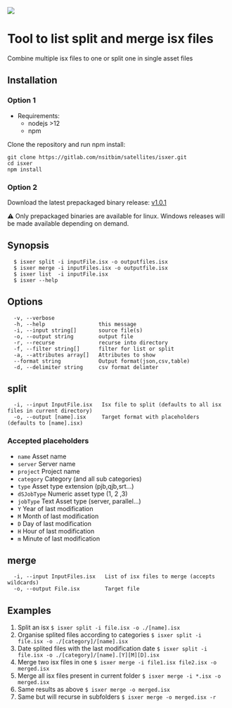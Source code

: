 ![](https://img.shields.io/badge/release-v1.0.1-blue)

# Tool to list split and merge isx files

  Combine multiple isx files to one or split one in single asset files

## Installation

### Option 1

-   Requirements:
    -   nodejs >12
    -   npm

Clone the repository and run npm install:

    git clone https://gitlab.com/nsitbim/satellites/isxer.git
    cd isxer
    npm install

### Option 2

Download the latest prepackaged binary release: [v1.0.1](https://gitlab.com/nsitbim/satellites/isxer/uploads/98f87594c9ffdb806ff2b2a6def2f778/isxer)

:warning: Only prepackaged binaries are available for linux. Windows releases will be made available depending on demand.

## Synopsis

      $ isxer split -i inputFile.isx -o outputfiles.isx
      $ isxer merge -i inputFiles.isx -o outputfile.isx
      $ isxer list  -i inputFile.isx
      $ isxer --help

## Options

      -v, --verbose
      -h, --help                 this message
      -i, --input string[]       source file(s)
      -o, --output string        output file
      -r, --recurse              recurse into directory
      -f, --filter string[]      filter for list or split
      -a, --attributes array[]   Attributes to show
      --format string            Output format(json,csv,table)
      -d, --delimiter string     csv format delimter

## split

      -i, --input InputFile.isx   Isx file to split (defaults to all isx files in current directory)
      -o, --output [name].isx     Target format with placeholders (defaults to [name].isx)

### Accepted placeholders

-   `name`        Asset name
-   `server`      Server name
-   `project`     Project name
-   `category`    Category (and all sub categories)
-   `type`        Asset type extension (pjb,qjb,srt...)
-   `dSJobType`   Numeric asset type (1, 2 ,3)
-   `jobType`     Text Asset type (server, parallel...)
-   `Y`           Year of last modification
-   `M`           Month of last modification
-   `D`           Day of last modification
-   `H`           Hour of last modification
-   `m`           Minute of last modification

## merge

      -i, --input InputFiles.isx   List of isx files to merge (accepts wildcards)
      -o, --output File.isx        Target file

## Examples

1.  Split an isx                                        `$ isxer split -i file.isx -o ./[name].isx`
2.  Organise splited files according to categories       `$ isxer split -i file.isx -o ./[category]/[name].isx`
3.  Date splited files with the last modification date   `$ isxer split -i file.isx -o ./[category]/[name].[Y][M][D].isx`
4.  Merge two isx files in one                           `$ isxer merge -i file1.isx file2.isx -o merged.isx`
5.  Merge all isx files present in current folder        `$ isxer merge -i *.isx -o merged.isx`
6.  Same results as above                                `$ isxer merge -o merged.isx`
7.  Same but will recurse in subfolders                  `$ isxer merge -o merged.isx -r`
